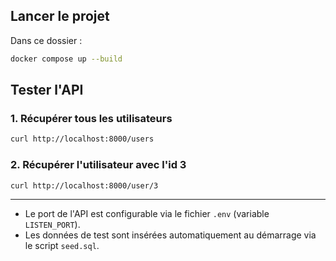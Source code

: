 ## Lancer le projet

Dans ce dossier :

```sh
docker compose up --build
```

## Tester l'API

### 1. Récupérer tous les utilisateurs

```sh
curl http://localhost:8000/users
```

### 2. Récupérer l'utilisateur avec l'id 3

```sh
curl http://localhost:8000/user/3
```

---

- Le port de l'API est configurable via le fichier `.env` (variable `LISTEN_PORT`).
- Les données de test sont insérées automatiquement au démarrage via le script `seed.sql`. 